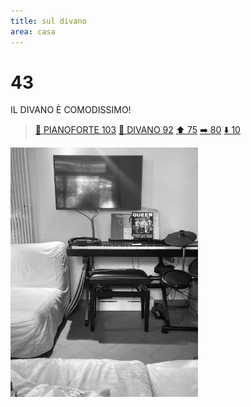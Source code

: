 ```yaml
---
title: sul divano
area: casa
---
```

# 43
IL DIVANO È COMODISSIMO!

> [👀 PIANOFORTE 103](103-casa-pianoforte.md)
> [👀 DIVANO 92](92-casa-divano_cerca.md)
> [⬆️ 75](75-casa-poltrona.md)
> [➡️ 80](80-casa-batteria.md)
> [⬇️ 10](10-casa-dentro_casa.md)

![foto_51](../_assets/preview/foto_51.jpg)
